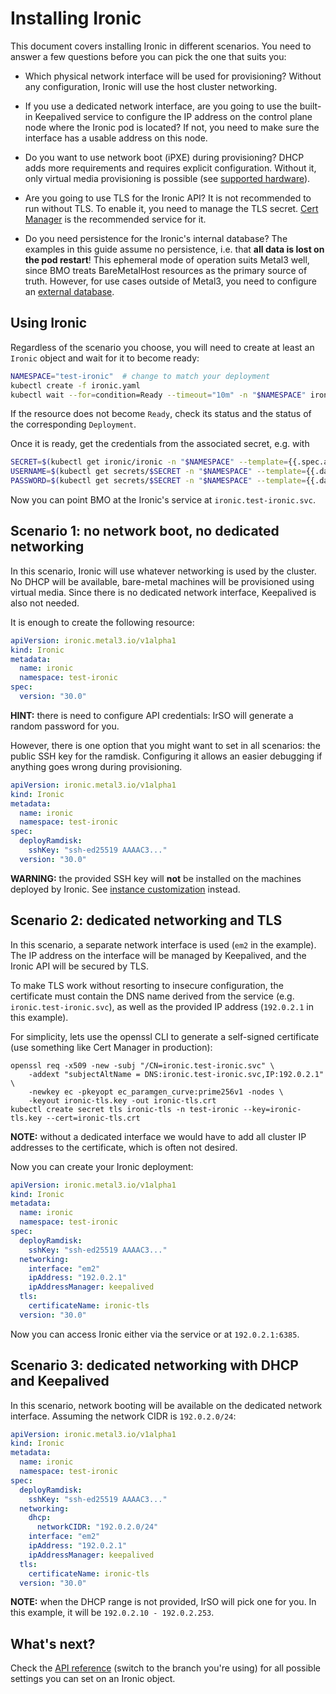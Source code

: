 # Installing Ironic

This document covers installing Ironic in different scenarios. You need to
answer a few questions before you can pick the one that suits you:

- Which physical network interface will be used for provisioning? Without any
  configuration, Ironic will use the host cluster networking.

- If you use a dedicated network interface, are you going to use the built-in
  Keepalived service to configure the IP address on the control plane node
  where the Ironic pod is located? If not, you need to make sure the interface
  has a usable address on this node.

- Do you want to use network boot (iPXE) during provisioning? DHCP adds more
  requirements and requires explicit configuration. Without it, only virtual
  media provisioning is possible (see [supported
  hardware](../bmo/supported_hardware.md)).

- Are you going to use TLS for the Ironic API? It is not recommended to run
  without TLS. To enable it, you need to manage the TLS secret. [Cert
  Manager](https://cert-manager.io/) is the recommended service for it.

- Do you need persistence for the Ironic's internal database? The examples in
  this guide assume no persistence, i.e. that **all data is lost on the pod
  restart**! This ephemeral mode of operation suits Metal3 well, since BMO
  treats BareMetalHost resources as the primary source of truth. However, for
  use cases outside of Metal3, you need to configure an [external
  database](./database.md).

## Using Ironic

Regardless of the scenario you choose, you will need to create at least an
`Ironic` object and wait for it to become ready:

```bash
NAMESPACE="test-ironic"  # change to match your deployment
kubectl create -f ironic.yaml
kubectl wait --for=condition=Ready --timeout="10m" -n "$NAMESPACE" ironic/ironic
```

If the resource does not become `Ready`, check its status and the status of the
corresponding `Deployment`.

Once it is ready, get the credentials from the associated secret, e.g. with

```bash
SECRET=$(kubectl get ironic/ironic -n "$NAMESPACE" --template={{.spec.apiCredentialsName}})
USERNAME=$(kubectl get secrets/$SECRET -n "$NAMESPACE" --template={{.data.username}} | base64 -d)
PASSWORD=$(kubectl get secrets/$SECRET -n "$NAMESPACE" --template={{.data.password}} | base64 -d)
```

Now you can point BMO at the Ironic's service at `ironic.test-ironic.svc`.

## Scenario 1: no network boot, no dedicated networking

In this scenario, Ironic will use whatever networking is used by the cluster.
No DHCP will be available, bare-metal machines will be provisioned using
virtual media. Since there is no dedicated network interface, Keepalived is
also not needed.

It is enough to create the following resource:

```yaml
apiVersion: ironic.metal3.io/v1alpha1
kind: Ironic
metadata:
  name: ironic
  namespace: test-ironic
spec:
  version: "30.0"
```

**HINT:** there is need to configure API credentials: IrSO will generate a
random password for you.

However, there is one option that you might want to set in all scenarios: the
public SSH key for the ramdisk. Configuring it allows an easier debugging if
anything goes wrong during provisioning.

```yaml
apiVersion: ironic.metal3.io/v1alpha1
kind: Ironic
metadata:
  name: ironic
  namespace: test-ironic
spec:
  deployRamdisk:
    sshKey: "ssh-ed25519 AAAAC3..."
  version: "30.0"
```

**WARNING:** the provided SSH key will **not** be installed on the machines
deployed by Ironic. See [instance
customization](../bmo/instance_customization.md) instead.

## Scenario 2: dedicated networking and TLS

In this scenario, a separate network interface is used (`em2` in the example).
The IP address on the interface will be managed by Keepalived, and the Ironic
API will be secured by TLS.

To make TLS work without resorting to insecure configuration, the certificate
must contain the DNS name derived from the service (e.g.
`ironic.test-ironic.svc`), as well as the provided IP address (`192.0.2.1` in
this example).

For simplicity, lets use the openssl CLI to generate a self-signed certificate
(use something like Cert Manager in production):

```console
openssl req -x509 -new -subj "/CN=ironic.test-ironic.svc" \
    -addext "subjectAltName = DNS:ironic.test-ironic.svc,IP:192.0.2.1" \
    -newkey ec -pkeyopt ec_paramgen_curve:prime256v1 -nodes \
    -keyout ironic-tls.key -out ironic-tls.crt
kubectl create secret tls ironic-tls -n test-ironic --key=ironic-tls.key --cert=ironic-tls.crt
```

**NOTE:** without a dedicated interface we would have to add all cluster IP
addresses to the certificate, which is often not desired.

Now you can create your Ironic deployment:

```yaml
apiVersion: ironic.metal3.io/v1alpha1
kind: Ironic
metadata:
  name: ironic
  namespace: test-ironic
spec:
  deployRamdisk:
    sshKey: "ssh-ed25519 AAAAC3..."
  networking:
    interface: "em2"
    ipAddress: "192.0.2.1"
    ipAddressManager: keepalived
  tls:
    certificateName: ironic-tls
  version: "30.0"
```

Now you can access Ironic either via the service or at `192.0.2.1:6385`.

## Scenario 3: dedicated networking with DHCP and Keepalived

In this scenario, network booting will be available on the dedicated network
interface. Assuming the network CIDR is `192.0.2.0/24`:

```yaml
apiVersion: ironic.metal3.io/v1alpha1
kind: Ironic
metadata:
  name: ironic
  namespace: test-ironic
spec:
  deployRamdisk:
    sshKey: "ssh-ed25519 AAAAC3..."
  networking:
    dhcp:
      networkCIDR: "192.0.2.0/24"
    interface: "em2"
    ipAddress: "192.0.2.1"
    ipAddressManager: keepalived
  tls:
    certificateName: ironic-tls
  version: "30.0"
```

**NOTE:** when the DHCP range is not provided, IrSO will pick one for you. In
this example, it will be `192.0.2.10 - 192.0.2.253`.

## What's next?

Check the [API reference][api-ref] (switch to the branch you're using) for
all possible settings you can set on an Ironic object.

[api-ref]: https://github.com/metal3-io/ironic-standalone-operator/blob/main/docs/api.md#ironicspec
